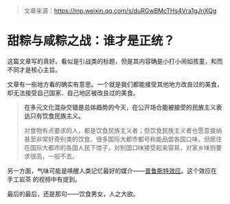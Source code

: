 > 文章来源：https://mp.weixin.qq.com/s/duRGwBMcTHs4Vra1gJnXQg

# 甜粽与咸粽之战：谁才是正统？

这篇文章写的真好。看似是引战类的标题，但是其内容确是小打小闹如孩童，和而不同才是核心主旨。

文章有一些地方看的确实有意思。一个就是我们都能接受其他地方改良过的美食，却无法接受自己国家、自己地区被改良过的美食。

> **在多元文化混杂交错是总体趋势的今天，在公开场合能被接受的民族主义表达只有饮食民族主义。**
>
> 对食物有点要求的人，都是饮食民族主义者；但饮食民族主义者也愿意接纳甚至非常好奇别类的饮食。很多国际大都市都号称能品尝各国口味，但居住在国际大都市的各国人民下馆子，对别国口味接受起来容易，对家乡味则要求很高，一般不去。

另一方面，气味可能是唤醒人类记忆最好的媒介——[普鲁斯特效应](https://www.zhihu.com/question/364427509/answer/960957917)。这个效应在 手工岩茶 的视频中有提到。

最后的最后，还是那句——饮食男女，人之大欲。
